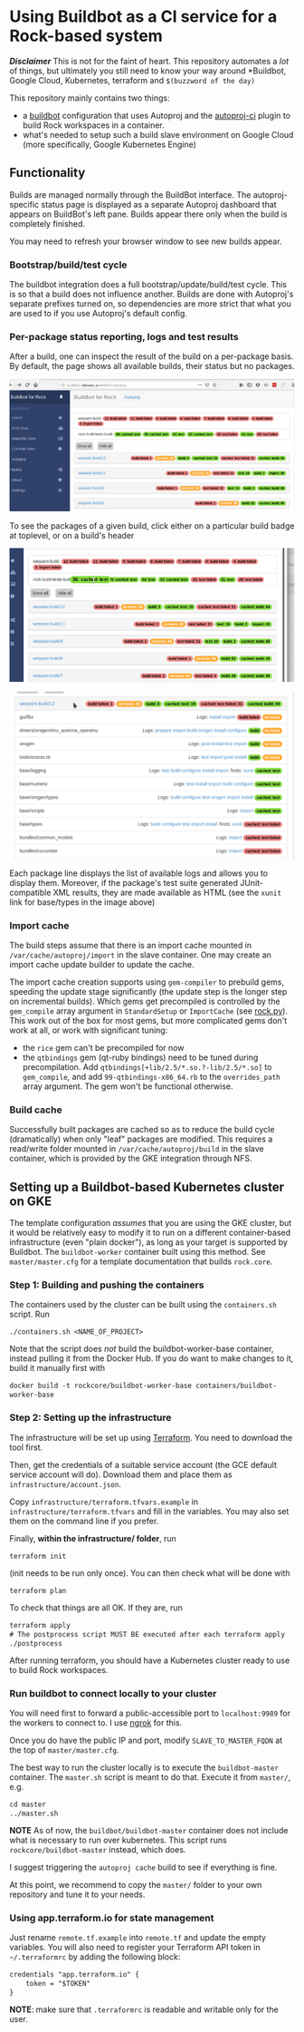 # Using Buildbot as a CI service for a Rock-based system

***Disclaimer*** This is not for the faint of heart. This repository automates a
*lot* of things, but ultimately you still need to know your way around
*Buildbot, Google Cloud, Kubernetes, terraform and `$(buzzword of the day)`

This repository mainly contains two things:
- a [buildbot](https://buildbot.net) configuration that uses Autoproj and the
  [autoproj-ci](https://github.com/rock-core/autoproj-ci) plugin to build Rock
  workspaces in a container.
- what's needed to setup such a build slave environment on Google Cloud (more
  specifically, Google Kubernetes Engine)

## Functionality

Builds are managed normally through the BuildBot interface. The autoproj-specific
status page is displayed as a separate Autoproj dashboard that appears on BuildBot's
left pane. Builds appear there only when the build is completely finished.

You may need to refresh your browser window to see new builds appear.

### Bootstrap/build/test cycle

The buildbot integration does a full bootstrap/update/build/test cycle. This is so
that a build does not influence another. Builds are done with Autoproj's separate
prefixes turned on, so dependencies are more strict that what you are used to if
you use Autoproj's default config.

### Per-package status reporting, logs and test results

After a build, one can inspect the result of the build on a per-package basis.
By default, the page shows all available builds, their status but no packages.

![Build Overview](doc/overview.png)

To see the packages of a given build, click either on a particular build
badge at toplevel, or on a build's header

![Open Close Details](doc/open_close_package_details.apng)

![Per-package view](doc/per_package_view.png)

Each package line displays the list of available logs and allows you to
display them. Moreover, if the package's test suite generated
JUnit-compatible XML results, they are made available as HTML (see
the `xunit` link for base/types in the image above)

### Import cache

The build steps assume that there is an import cache mounted in
`/var/cache/autoproj/import` in the slave container. One may create an import
cache update builder to update the cache.

The import cache creation supports using `gem-compiler` to prebuild gems,
speeding the update stage significantly (the update step is the longer step on
incremental builds). Which gems get precompiled is controlled by the
`gem_compile` array argument in `StandardSetup` or `ImportCache` (see
[rock.py](master/rock.py)). This work out of the box for most gems, but more
complicated gems don't work at all, or work with significant tuning:

- the `rice` gem can't be precompiled for now
- the `qtbindings` gem (qt-ruby bindings) need to be tuned during
  precompilation. Add `qtbindings[+lib/2.5/*.so.?-lib/2.5/*.so]` to
  `gem_compile`, and add `99-qtbindings-x86_64.rb` to the `overrides_path` array
  argument. The gem won't be functional otherwise.

### Build cache

Successfully built packages are cached so as to reduce the build cycle (dramatically)
when only "leaf" packages are modified. This requires a read/write folder mounted
in `/var/cache/autoproj/build` in the slave container, which is provided by
the GKE integration through NFS.

## Setting up a Buildbot-based Kubernetes cluster on GKE

The template configuration *assumes* that you are using the GKE cluster, but
it would be relatively easy to modify it to run on a different
container-based infrastructure (even "plain docker"), as long as your target
is supported by Buildbot. The `buildbot-worker` container built using this
method. See `master/master.cfg` for a template documentation that builds
`rock.core`.

### Step 1: Building and pushing the containers

The containers used by the cluster can be built using the `containers.sh` script. Run

~~~
./containers.sh <NAME_OF_PROJECT>
~~~

Note that the script does _not_ build the buildbot-worker-base container,
instead pulling it from the Docker Hub. If you do want to make changes to
it, build it manually first with

~~~
docker build -t rockcore/buildbot-worker-base containers/buildbot-worker-base
~~~

### Step 2: Setting up the infrastructure

The infrastructure will be set up using [Terraform](terraform.io). You need to
download the tool first.

Then, get the credentials of a suitable service account (the GCE default service
account will do). Download them and place them as `infrastructure/account.json`.

Copy `infrastructure/terraform.tfvars.example` in `infrastructure/terraform.tfvars` and fill
in the variables. You may also set them on the command line if you prefer.

Finally, **within the infrastructure/ folder**, run

~~~
terraform init
~~~

(init needs to be run only once). You can then check what will be done with

~~~
terraform plan
~~~

To check that things are all OK. If they are, run

~~~
terraform apply
# The postprocess script MUST BE executed after each terraform apply
./postprocess
~~~

After running terraform, you should have a Kubernetes cluster ready to use to
build Rock workspaces.

### Run buildbot to connect locally to your cluster

You will need first to forward a public-accessible port to
`localhost:9989` for the workers to connect to. I use [ngrok](https://ngrok.com/)
for this.

Once you do have the public IP and port, modify `SLAVE_TO_MASTER_FQDN` at the top of
`master/master.cfg`.

The best way to run the cluster locally is to execute the `buildbot-master`
container. The `master.sh` script is meant to do that. Execute it from `master/`, e.g.

~~~
cd master
../master.sh
~~~

**NOTE** As of now, the `buildbot/buildbot-master` container does not include what is
necessary to run over kubernetes. This script runs `rockcore/buildbot-master` instead,
which does.

I suggest triggering the `autoproj cache` build to see if everything is fine.

At this point, we recommend to copy the `master/` folder to your own repository
and tune it to your needs.

### Using app.terraform.io for state management

Just rename `remote.tf.example` into `remote.tf` and update the empty variables.
You will also need to register your Terraform API token in `~/.terraformrc` by
adding the following block:

~~~
credentials "app.terraform.io" {
    token = "$TOKEN"
}
~~~

**NOTE**: make sure that `.terraformrc` is readable and writable only for the
user.


